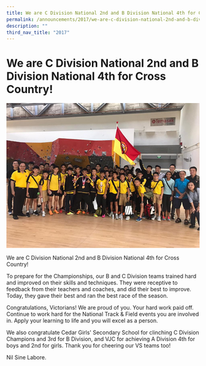 ```yaml
---
title: We are C Division National 2nd and B Division National 4th for Cross Country!
permalink: /announcements/2017/we-are-c-division-national-2nd-and-b-division-national-4th-for-cross-country/
description: ""
third_nav_title: "2017"
---
```

# **We are C Division National 2nd and B Division National 4th for Cross Country!**

![](/images/Cross-Country-7.jpg)

We are C Division National 2nd and B Division National 4th for Cross Country!

To prepare for the Championships, our B and C Division teams trained hard and improved on their skills and techniques. They were receptive to feedback from their teachers and coaches, and did their best to improve. Today, they gave their best and ran the best race of the season.

Congratulations, Victorians! We are proud of you. Your hard work paid off. Continue to work hard for the National Track & Field events you are involved in. Apply your learning to life and you will excel as a person.

We also congratulate Cedar Girls' Secondary School for clinching C Division Champions and 3rd for B Division, and VJC for achieving A Division 4th for boys and 2nd for girls. Thank you for cheering our VS teams too!

Nil Sine Labore.